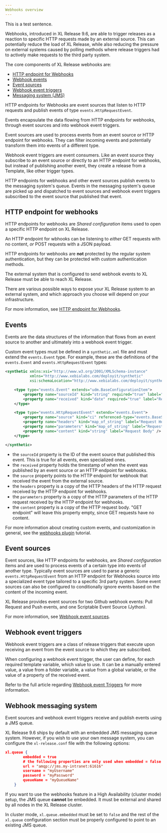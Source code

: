 ```yaml
---
Webhooks overview
---
```


This is a test sentence.

Webhooks, introduced in XL Release 9.6, are able to trigger releases as a reaction to specific HTTP requests made by an external source. This can potentially reduce the load of XL Release, while also reducing the pressure on external systems caused by polling methods where release triggers had to actively make requests to the third party system.

The core components of XL Release webhooks are:

* [HTTP endpoint for Webhooks](/xl-release/webhooks/http-endpoint-for-webhooks.html)
* [Webhook events](#events)
* [Event sources](/xl-release/webhooks/webhook-event-source.html)
* [Webhook event triggers](/xl-release/webhooks/webhook-event-triggers.html)
* [Messaging system (JMS)](#webhook-messaging-system)

HTTP endpoints for Webhooks are event sources that listen to HTTP requests and publish events of type `events.HttpRequestEvent`.

Events encapsulate the data flowing from HTTP endpoints for webhooks, through event sources and into webhook event triggers.

Event sources are used to process events from an event source or HTTP endpoint for webhooks. They can filter incoming events and potentially transform them into events of a different type.

Webhook event triggers are event consumers. Like an event source they subscribe to an event source or directly to an HTTP endpoint for webhooks, but instead of publishing another event, they create a release from a Template, like other trigger types.

HTTP endpoints for webhooks and other event sources publish events to the messaging system's queue. Events in the messaging system's queue are picked up and dispatched to event sources and webhook event triggers subscribed to the event source that published that event.

## HTTP endpoint for webhooks

HTTP endpoints for webhooks are *Shared configuration* items used to open a specific HTTP endpoint on XL Release.

An HTTP endpoint for wbhooks can be listening to *either* GET requests with no content, *or* POST requests with a JSON payload.

HTTP endpoints for webhooks are **not** protected by the regular system authentication, but they can be protected with custom authentication methods.

The external system that is configured to send webhook events to XL Release must be able to reach XL Release.

There are various possible ways to expose your XL Release system to an external system, and which approach you choose will depend on your infrastructure.

For more information, see [HTTP endpoint for Webhooks](/xl-release/how-to/http-endpoint-for-webhooks.html).

## Events

Events are the data structures of the information that flows from an event source to another and ultimately into a webhook event trigger.

Custom event types must be defined in a `synthetic.xml` file and must extend the `events.Event` type. For example, these are the definitions of the `events.Event` and `events.HttpRequestEvent` types:

```xml
<synthetic xmlns:xsi="http://www.w3.org/2001/XMLSchema-instance"
           xmlns="http://www.xebialabs.com/deployit/synthetic"
           xsi:schemaLocation="http://www.xebialabs.com/deployit/synthetic synthetic.xsd">

    <type type="events.Event" extends="udm.BaseConfigurationItem">
        <property name="sourceId" kind="string" required="true" label="Event Source" />
        <property name="received" kind="date" required="true" label="Received Timestamp" />
    </type>

    <type type="events.HttpRequestEvent" extends="events.Event">
        <property name="source" kind="ci" referenced-type="events.BaseSource" required="true" />
        <property name="headers" kind="map_of_string" label="Request Headers" />
        <property name="parameters" kind="map_of_string" label="Request Parameters" />
        <property name="content" kind="string" label="Request Body" />
    </type>

</synthetic>
```

* the `sourceId` property is the ID of the event source that published this event. This is true for all events, even specialized ones.
* the `received` property holds the timestamp of when the event was published by an event source or an HTTP endpoint for webhooks.
* the `source` property points to the HTTP endpoint for webhook that received the event from the external source.
* the `headers` property is a copy of the HTTP headers of the HTTP request received by the HTTP endpoint for webhooks.
* the `parameters` property is a copy of the HTTP parameters of the HTTP request received by the HTTP endpoint for webhooks.
* the `content` property is a copy of the HTTP request body. "GET endpoint" will leave this property empty, since GET requests have no content.

For more information about creating custom events, and customization in general, see the [webhooks plugin](/xl-release/how-to/webhook-plugins.html) tutorial.

## Event sources

Event sources, like HTTP endpoints for webhooks, are *Shared configuration* items and are used to process events of a certain type into events of another type.
Typically event sources are used to parse a generic `events.HttpRequestEvent` from an HTTP endpoint for Webhooks source into a specialized event type tailored to a specific 3rd party system.
Some event sources can also be configured to conditionally ignore events based on the content of the incoming event.

XL Release provides event sources for two Github webhook events: Pull Request and Push events, and one Scriptable Event Source (Jython).

For more information, see [Webhook event sources](/xl-release/how-to/webhook-event-source.html).

## Webhook event triggers

Webhook event triggers are a class of release triggers that execute upon receiving an event from the event source to which they are subscribed.

When configuring a webhook event trigger, the user can define, for each required template variable, which value to use. It can be a manually entered value, a value from a folder variable, a value from a global variable, or the value of a property of the received event.

Refer to the full article regarding [Webhook event Triggers](/xl-release/how-to/webhook-event-trigger.html) for more information.

## Webhook messaging system

Event sources and webhook event triggers receive and publish events using a JMS queue.

XL Release 9.6 ships by default with an embedded JMS messaging queue system. However, if you wish to use your own message system, you can configure the `xl-release.conf` file with the following options:
```json
xl.queue {
        embedded = true
        # the following properties are only used when embedded = false
        url = "amqp://jms.my-intranet:61616"
        username = "myUsername"
        password = "myPassword"
        queueName = "myQueueName"
    }
```

If you want to use the webhooks feature in a High Availability (cluster mode) setup, the JMS queue **cannot** be embedded. It must be external and shared by all nodes in the XL Release cluster.

In cluster mode, `xl.queue.embedded` must be set to `false` and the rest of the `xl.queue` configuration section must be properly configured to point to an existing JMS queue.
